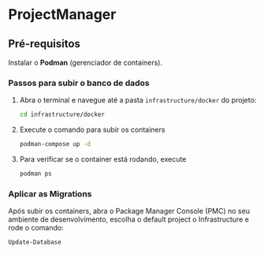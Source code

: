 # ProjectManager

## Pré-requisitos
Instalar o **Podman** (gerenciador de containers).

### Passos para subir o banco de dados

1. Abra o terminal e navegue até a pasta `infrastructure/docker` do projeto:

   ```bash
   cd infrastructure/docker
   ```
2. Execute o comando para subir os containers
    ```bash
    podman-compose up -d
    ```
3. Para verificar se o container está rodando, execute
    ```bash
    podman ps
    ```

### Aplicar as Migrations
Após subir os containers, abra o Package Manager Console (PMC) no seu ambiente de desenvolvimento, escolha o default project o Infrastructure e rode o comando:
```bash
Update-Database
```
